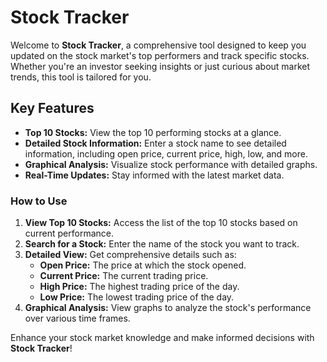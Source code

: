 # Stock Tracker

Welcome to **Stock Tracker**, a comprehensive tool designed to keep you updated on the stock market's top performers and track specific stocks. Whether you're an investor seeking insights or just curious about market trends, this tool is tailored for you.

## Key Features

- **Top 10 Stocks:** View the top 10 performing stocks at a glance.
- **Detailed Stock Information:** Enter a stock name to see detailed information, including open price, current price, high, low, and more.
- **Graphical Analysis:** Visualize stock performance with detailed graphs.
- **Real-Time Updates:** Stay informed with the latest market data.

### How to Use

1. **View Top 10 Stocks:** Access the list of the top 10 stocks based on current performance.
2. **Search for a Stock:** Enter the name of the stock you want to track.
3. **Detailed View:** Get comprehensive details such as:
   - **Open Price:** The price at which the stock opened.
   - **Current Price:** The current trading price.
   - **High Price:** The highest trading price of the day.
   - **Low Price:** The lowest trading price of the day.
4. **Graphical Analysis:** View graphs to analyze the stock's performance over various time frames.

Enhance your stock market knowledge and make informed decisions with **Stock Tracker**!
